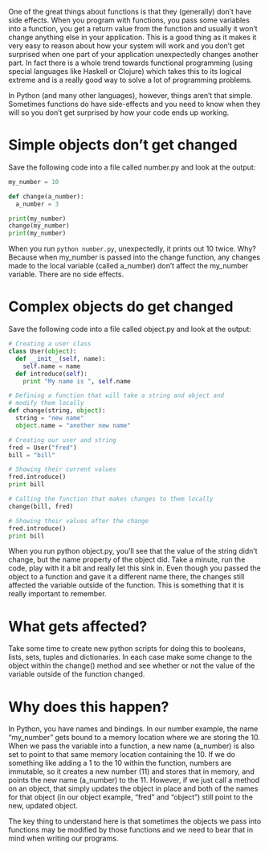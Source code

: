 One of the great things about functions is that they (generally) don’t have side effects. When you program with functions, you pass some variables into a function, you get a return value from the function and usually it won’t change anything else in your application. This is a good thing as it makes it very easy to reason about how your system will work and you don’t get surprised when one part of your application unexpectedly changes another part. In fact there is a whole trend towards functional programming (using special languages like Haskell or Clojure) which takes this to its logical extreme and is a really good way to solve a lot of programming problems.

In Python (and many other languages), however, things aren’t that simple. Sometimes functions do have side-effects and you need to know when they will so you don’t get surprised by how your code ends up working.

# Simple objects don’t get changed

Save the following code into a file called number.py and look at the output:

```python
my_number = 10

def change(a_number):
  a_number = 3

print(my_number)
change(my_number)
print(my_number)
```

When you run `python number.py`, unexpectedly, it prints out 10 twice. Why? Because when my_number is passed into the change function, any changes made to the local variable (called a_number) don’t affect the my_number variable. There are no side effects.

# Complex objects do get changed

Save the following code into a file called object.py and look at the output:

```python
# Creating a user class
class User(object):
  def __init__(self, name):
    self.name = name
  def introduce(self):
    print "My name is ", self.name

# Defining a function that will take a string and object and 
# modify them locally
def change(string, object):
  string = "new name"
  object.name = "another new name"

# Creating our user and string
fred = User("fred")
bill = "bill"

# Showing their current values
fred.introduce()
print bill

# Calling the function that makes changes to them locally
change(bill, fred)

# Showing their values after the change
fred.introduce()
print bill
```

When you run python object.py, you’ll see that the value of the string didn’t change, but the name property of the object did. Take a minute, run the code, play with it a bit and really let this sink in. Even though you passed the object to a function and gave it a different name there, the changes still affected the variable outside of the function. This is something that it is really important to remember.

# What gets affected?

Take some time to create new python scripts for doing this to booleans, lists, sets, tuples and dictionaries. In each case make some change to the object within the change() method and see whether or not the value of the variable outside of the function changed.

# Why does this happen?

In Python, you have names and bindings. In our number example, the name “my_number” gets bound to a memory location where we are storing the 10. When we pass the variable into a function, a new name (a_number) is also set to point to that same memory location containing the 10. If we do something like adding a 1 to the 10 within the function, numbers are immutable, so it creates a new number (11) and stores that in memory, and points the new name (a_number) to the 11. However, if we just call a method on an object, that simply updates the object in place and both of the names for that object (in our object example, “fred” and “object”) still point to the new, updated object.

The key thing to understand here is that sometimes the objects we pass into functions may be modified by those functions and we need to bear that in mind when writing our programs.